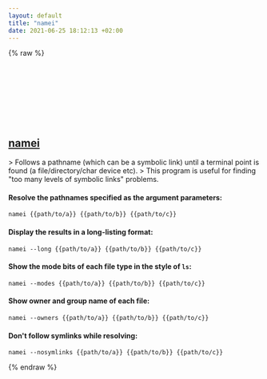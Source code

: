 ```yaml
---
layout: default
title: "namei"
date: 2021-06-25 18:12:13 +02:00
---
```

{% raw %}
<h2 id="namei">
  <a href="/en/linux/namei.html">namei</a> <a href="#namei"><svg class="icon">
    <use href="/assets/images/unicode_sprite.svg#link" />
  </svg></a>
</h2>
> Follows a pathname (which can be a symbolic link) until a terminal point is found (a file/directory/char device etc).
> This program is useful for finding "too many levels of symbolic links" problems.

#### Resolve the pathnames specified as the argument parameters:
```shell
namei {{path/to/a}} {{path/to/b}} {{path/to/c}}
```
#### Display the results in a long-listing format:
```shell
namei --long {{path/to/a}} {{path/to/b}} {{path/to/c}}
```
#### Show the mode bits of each file type in the style of `ls`:
```shell
namei --modes {{path/to/a}} {{path/to/b}} {{path/to/c}}
```
#### Show owner and group name of each file:
```shell
namei --owners {{path/to/a}} {{path/to/b}} {{path/to/c}}
```
#### Don't follow symlinks while resolving:
```shell
namei --nosymlinks {{path/to/a}} {{path/to/b}} {{path/to/c}}
```
{% endraw %}
